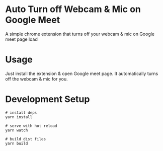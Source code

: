 # Auto Turn off Webcam & Mic on Google Meet
A simple chrome extension that turns off your webcam & mic on Google meet page load

# Usage
Just install the extension & open Google meet page. It automatically turns off the webcam & mic for you.

# Development Setup
```
# install deps
yarn install

# serve with hot reload
yarn watch

# build dist files
yarn build
```
